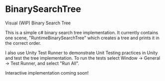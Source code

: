 # BinarySearchTree
Visual (WIP) Binary Search Tree

This is a simple c# binary search tree implementation. It currently contains one scene, "RuntimeBinarySearchTree" which creates a tree and prints it in the correct order.

I also use Unity Test Runner to demonstrate Unit Testing practices in Unity and test the tree implementation.
To run the tests select Window -> General -> Test Runner, and select "Run All".

Interactive implementation coming soon!
